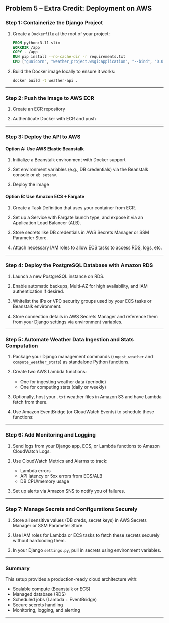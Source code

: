 
## Problem 5 – Extra Credit: Deployment on AWS

### Step 1: Containerize the Django Project

1. Create a `Dockerfile` at the root of your project:

   ```dockerfile
   FROM python:3.11-slim
   WORKDIR /app
   COPY . /app
   RUN pip install --no-cache-dir -r requirements.txt
   CMD ["gunicorn", "weather_project.wsgi:application", "--bind", "0.0.0.0:8000"]
   ```

2. Build the Docker image locally to ensure it works:

   ```bash
   docker build -t weather-api .
   ```

---

### Step 2: Push the Image to AWS ECR

1. Create an ECR repository

2. Authenticate Docker with ECR and push
---

### Step 3: Deploy the API to AWS

#### Option A: Use AWS Elastic Beanstalk

1. Initialize a Beanstalk environment with Docker support

2. Set environment variables (e.g., DB credentials) via the Beanstalk console or `eb setenv`.

3. Deploy the image

#### Option B: Use Amazon ECS + Fargate

1. Create a Task Definition that uses your container from ECR.

2. Set up a Service with Fargate launch type, and expose it via an Application Load Balancer (ALB).

3. Store secrets like DB credentials in AWS Secrets Manager or SSM Parameter Store.

4. Attach necessary IAM roles to allow ECS tasks to access RDS, logs, etc.

---

### Step 4: Deploy the PostgreSQL Database with Amazon RDS

1. Launch a new PostgreSQL instance on RDS.

2. Enable automatic backups, Multi-AZ for high availability, and IAM authentication if desired.

3. Whitelist the IPs or VPC security groups used by your ECS tasks or Beanstalk environment.

4. Store connection details in AWS Secrets Manager and reference them from your Django settings via environment variables.

---

### Step 5: Automate Weather Data Ingestion and Stats Computation

1. Package your Django management commands (`ingest_weather` and `compute_weather_stats`) as standalone Python functions.

2. Create two AWS Lambda functions:

   * One for ingesting weather data (periodic)
   * One for computing stats (daily or weekly)

3. Optionally, host your `.txt` weather files in Amazon S3 and have Lambda fetch from there.

4. Use Amazon EventBridge (or CloudWatch Events) to schedule these functions:

---

### Step 6: Add Monitoring and Logging

1. Send logs from your Django app, ECS, or Lambda functions to Amazon CloudWatch Logs.

2. Use CloudWatch Metrics and Alarms to track:

   * Lambda errors
   * API latency or 5xx errors from ECS/ALB
   * DB CPU/memory usage

3. Set up alerts via Amazon SNS to notify you of failures.

---

### Step 7: Manage Secrets and Configurations Securely

1. Store all sensitive values (DB creds, secret keys) in AWS Secrets Manager or SSM Parameter Store.

2. Use IAM roles for Lambda or ECS tasks to fetch these secrets securely without hardcoding them.

3. In your Django `settings.py`, pull in secrets using environment variables.

---

### Summary

This setup provides a production-ready cloud architecture with:

* Scalable compute (Beanstalk or ECS)
* Managed database (RDS)
* Scheduled jobs (Lambda + EventBridge)
* Secure secrets handling
* Monitoring, logging, and alerting

---


